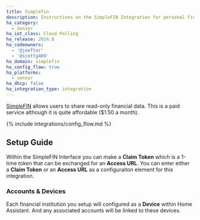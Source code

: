 ```yaml
---
title: Simplefin
description: Instructions on the SimpleFIN Integration for personal finance.
ha_category:
  - Sensor
ha_iot_class: Cloud Polling
ha_release: 2024.8
ha_codeowners:
  - '@jeeftor'
  - '@scottg489'
ha_domain: simplefin
ha_config_flow: true
ha_platforms:
  - sensor
ha_dhcp: false
ha_integration_type: integration
---
```


[SimpleFIN](http://simplefin.org) allows users to share read-only financial data. This is a paid service although it is quite affordable ($1.50 a month). 

{% include integrations/config_flow.md %}



## Setup Guide

Within the SimpleFIN Interface you can make a **Claim Token** which is a 1-time token that can be exchanged for an **Access URL**. You can enter either a **Claim Token** or an **Access URL** as a configuraiton element for this integration. 

### Accounts & Devices

Each financial institution you setup will configured as a **Device** within Home Assistant. And any associated accounts will be linked to these devices.
